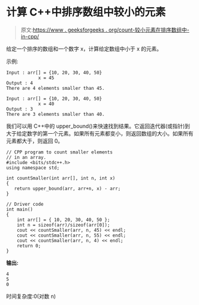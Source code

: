 # 计算 C++中排序数组中较小的元素

> 原文:[https://www . geeksforgeeks . org/count-较小元素在排序数组中-in-cpp/](https://www.geeksforgeeks.org/count-smaller-elements-in-sorted-array-in-cpp/)

给定一个排序的数组和一个数字 x，计算给定数组中小于 x 的元素。

示例:

```
Input : arr[] = {10, 20, 30, 40, 50}
            x = 45
Output : 4
There are 4 elements smaller than 45.

Input : arr[] = {10, 20, 30, 40, 50}
            x = 40
Output : 3
There are 3 elements smaller than 40.

```

我们可以用 C++中的 upper_bound()来快速找到结果。它返回迭代器(或指针)到大于给定数字的第一个元素。如果所有元素都变小，则返回数组的大小。如果所有元素都大于，则返回 0。

```
// CPP program to count smaller elements
// in an array.
#include <bits/stdc++.h>
using namespace std;

int countSmaller(int arr[], int n, int x)
{
   return upper_bound(arr, arr+n, x) - arr;
}

// Driver code
int main()
{
    int arr[] = { 10, 20, 30, 40, 50 };
    int n = sizeof(arr)/sizeof(arr[0]);
    cout << countSmaller(arr, n, 45) << endl; 
    cout << countSmaller(arr, n, 55) << endl;
    cout << countSmaller(arr, n, 4) << endl;
    return 0;
}
```

**输出:**

```
4
5
0

```

时间复杂度:0(对数 n)